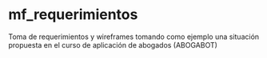 # mf_requerimientos
Toma de requerimientos y  wireframes tomando como ejemplo una situación propuesta en el curso de aplicación de abogados (ABOGABOT)

